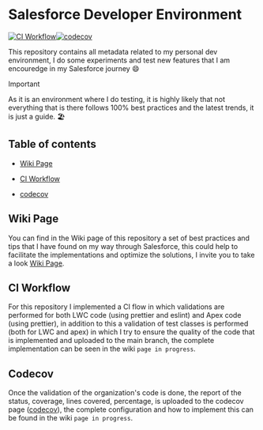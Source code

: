 # Salesforce Developer Environment

[![CI Workflow](https://github.com/JordanParra96/Salesforce_DevEnv/workflows/CI/badge.svg)](https://github.com/JordanParra96/Salesforce_DevEnv/actions?query=workflow%3ACI)[![codecov](https://codecov.io/gh/JordanParra96/Salesforce_DevEnv/branch/master/graph/badge.svg)](https://codecov.io/gh/JordanParra96/Salesforce_DevEnv)

This repository contains all metadata related to my personal dev environment, I do some experiments and test new features that I am encouredge in my Salesforce journey 😄

> [!IMPORTANT]
> As it is an environment where I do testing, it is highly likely that not everything that is there follows 100% best practices and the latest trends, it is just a guide. 🏖️

## Table of contents

- [Wiki Page](#wiki-page)

- [CI Workflow](#ci-workflow)

- [codecov](#codecov)

## Wiki Page

You can find in the Wiki page of this repository a set of best practices and tips that I have found on my way through Salesforce, this could help to facilitate the implementations and optimize the solutions, I invite you to take a look [Wiki Page](https://github.com/JordanParra96/Salesforce_DevEnv/wiki).

## CI Workflow

For this repository I implemented a CI flow in which validations are performed for both LWC code (using prettier and eslint) and Apex code (using prettier), in addition to this a validation of test classes is performed (both for LWC and apex) in which I try to ensure the quality of the code that is implemented and uploaded to the main branch, the complete implementation can be seen in the wiki `page in progress`.

## Codecov

Once the validation of the organization's code is done, the report of the status, coverage, lines covered, percentage, is uploaded to the codecov page ([codecov](https://about.codecov.io/)), the complete configuration and how to implement this can be found in the wiki `page in progress`.

